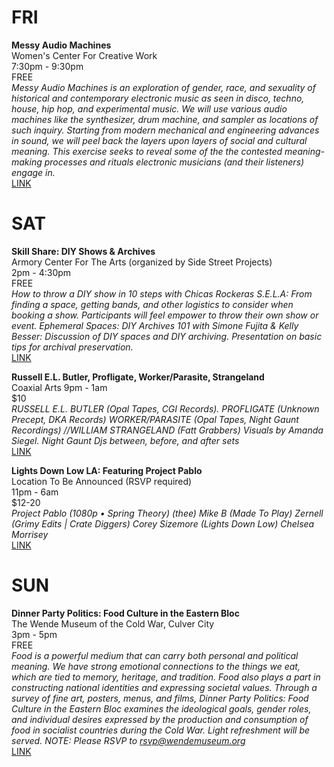 # FRI
**Messy Audio Machines**  
Women's Center For Creative Work  
7:30pm - 9:30pm  
FREE  
*Messy Audio Machines is an exploration of gender, race, and sexuality of historical and contemporary electronic music as seen in disco, techno, house, hip hop, and experimental music. We will use various audio machines like the synthesizer, drum machine, and sampler as locations of such inquiry. Starting from modern mechanical and engineering advances in sound, we will peel back the layers upon layers of social and cultural meaning. This exercise seeks to reveal some of the the contested meaning-making processes and rituals electronic musicians (and their listeners) engage in.*  
[LINK](https://www.facebook.com/events/408084559552383/)  

# SAT
**Skill Share: DIY Shows & Archives**  
Armory Center For The Arts (organized by Side Street Projects)  
2pm - 4:30pm  
FREE  
*How to throw a DIY show in 10 steps with Chicas Rockeras
S.E.L.A: From finding a space, getting bands, and other logistics to consider when booking a show. Participants will feel empower to throw their own show or event. Ephemeral Spaces: DIY Archives 101 with Simone Fujita & Kelly Besser: Discussion of DIY spaces and DIY archiving. Presentation on basic tips for archival preservation.*  
[LINK](https://www.facebook.com/events/1155895177852456/)  

**Russell E.L. Butler, Profligate, Worker/Parasite, Strangeland**  
Coaxial Arts
9pm - 1am  
$10  
*RUSSELL E.L. BUTLER (Opal Tapes, CGI Records). PROFLIGATE (Unknown Precept, DKA Records) WORKER/PARASITE (Opal Tapes, Night Gaunt Recordings) //WILLIAM STRANGELAND (Fatt Grabbers) Visuals by Amanda Siegel. Night Gaunt Djs between, before, and after sets*  
[LINK](https://www.facebook.com/events/1930676283829866/)  

**Lights Down Low LA: Featuring Project Pablo**  
Location To Be Announced (RSVP required)  
11pm - 6am  
$12-20  
*Project Pablo (1080p • Spring Theory)
(thee) Mike B (Made To Play)
Zernell (Grimy Edits | Crate Diggers)
Corey Sizemore (Lights Down Low)
Chelsea Morrisey*  
[LINK](https://www.residentadvisor.net/event.aspx?936681)  

# SUN
**Dinner Party Politics: Food Culture in the Eastern Bloc**  
The Wende Museum of the Cold War, Culver City  
3pm - 5pm  
FREE  
*Food is a powerful medium that can carry both personal and political meaning. We have strong emotional connections to the things we eat, which are tied to memory, heritage, and tradition. Food also plays a part in constructing national identities and expressing societal values. Through a survey of fine art, posters, menus, and films, Dinner Party Politics: Food Culture in the Eastern Bloc examines the ideological goals, gender roles, and individual desires expressed by the production and consumption of food in socialist countries during the Cold War. Light refreshment will be served. NOTE: Please RSVP to rsvp@wendemuseum.org*  
[LINK](https://www.facebook.com/events/1863065713935337/)
